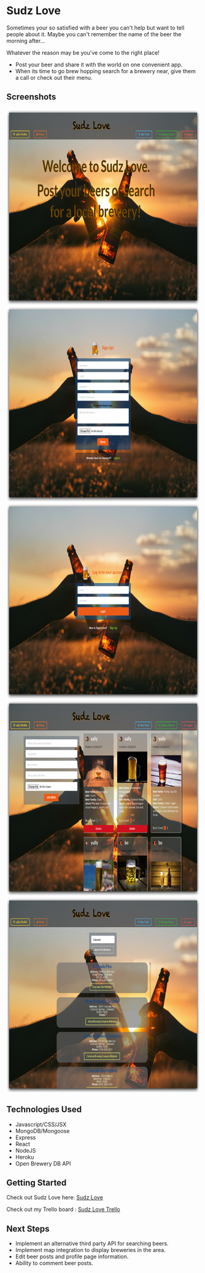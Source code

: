 

# Sudz Love
Sometimes your so satisfied with a beer you can't help but want to tell people about it. 
Maybe you can't remember the name of the beer the morning after...

Whatever the reason may be you've come to the right place!
- Post your beer and share it with the world on one convenient app.
- When its time to go brew hopping search for a brewery near, give them a call or check out their menu.


## Screenshots

<img src="src/images/HomePage.png" width="800" height="510">

<img src="src/images/Signup.png" width="800" height="510">

<img src="src/images/Login.png" width="800" height="510">

<img src="src/images/BeerFeed.png" width="800" height="510">

<img src="src/images/SearchBrew.png" width="800" height="510">

## Technologies Used
* Javascript/CSS/JSX
* MongoDB/Mongoose
* Express
* React
* NodeJS
* Heroku
* Open Brewery DB API


## Getting Started
Check out Sudz Love here: [Sudz Love](https://sudzlove.herokuapp.com/)

Check out my Trello board : [Sudz Love Trello](https://trello.com/b/gSR8OJf1)



## Next Steps
* Implement an alternative third party API for searching beers.
* Implement map integration to display breweries in the area.
* Edit beer posts and profile page information.
* Ability to comment beer posts.